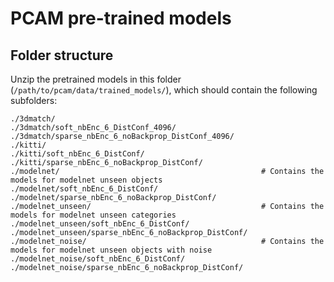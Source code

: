 # PCAM pre-trained models

## Folder structure

Unzip the pretrained models in this folder (`/path/to/pcam/data/trained_models/`), which should contain the following subfolders:

```
./3dmatch/
./3dmatch/soft_nbEnc_6_DistConf_4096/
./3dmatch/sparse_nbEnc_6_noBackprop_DistConf_4096/
./kitti/
./kitti/soft_nbEnc_6_DistConf/
./kitti/sparse_nbEnc_6_noBackprop_DistConf/
./modelnet/                                             # Contains the models for modelnet unseen objects
./modelnet/soft_nbEnc_6_DistConf/
./modelnet/sparse_nbEnc_6_noBackprop_DistConf/
./modelnet_unseen/                                      # Contains the models for modelnet unseen categories
./modelnet_unseen/soft_nbEnc_6_DistConf/
./modelnet_unseen/sparse_nbEnc_6_noBackprop_DistConf/
./modelnet_noise/                                       # Contains the models for modelnet unseen objects with noise
./modelnet_noise/soft_nbEnc_6_DistConf/
./modelnet_noise/sparse_nbEnc_6_noBackprop_DistConf/
```
